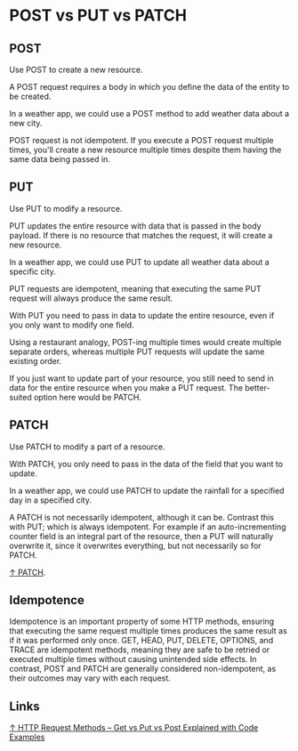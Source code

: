 # POST vs PUT vs PATCH

## POST

Use POST to create a new resource.

A POST request requires a body in which you define the data of the entity to be created.

In a weather app, we could use a POST method to add weather data about a new city.

POST request is not idempotent. If you execute a POST request multiple times, you'll create a new resource multiple times despite them having the same data being passed in.

## PUT

Use PUT to modify a resource.

PUT updates the entire resource with data that is passed in the body payload. If there is no resource that matches the request, it will create a new resource.

In a weather app, we could use PUT to update all weather data about a specific city.

PUT requests are idempotent, meaning that executing the same PUT request will always produce the same result.

With PUT you need to pass in data to update the entire resource, even if you only want to modify one field.

Using a restaurant analogy, POST-ing multiple times would create multiple separate orders, whereas multiple PUT requests will update the same existing order.

If you just want to update part of your resource, you still need to send in data for the entire resource when you make a PUT request. The better-suited option here would be PATCH.

## PATCH

Use PATCH to modify a part of a resource.

With PATCH, you only need to pass in the data of the field that you want to update.

In a weather app, we could use PATCH to update the rainfall for a specified day in a specified city.

A PATCH is not necessarily idempotent, although it can be. Contrast this with PUT; which is always idempotent. For example if an auto-incrementing counter field is an integral part of the resource, then a PUT will naturally overwrite it, since it overwrites everything, but not necessarily so for PATCH.

[↑ PATCH](https://developer.mozilla.org/en-US/docs/Web/HTTP/Methods/PATCH).

## Idempotence

Idempotence is an important property of some HTTP methods, ensuring that executing the same request multiple times produces the same result as if it was performed only once. GET, HEAD, PUT, DELETE, OPTIONS, and TRACE are idempotent methods, meaning they are safe to be retried or executed multiple times without causing unintended side effects. In contrast, POST and PATCH are generally considered non-idempotent, as their outcomes may vary with each request.

## Links

[↑ HTTP Request Methods – Get vs Put vs Post Explained with Code Examples](https://www.freecodecamp.org/news/http-request-methods-explained/)
